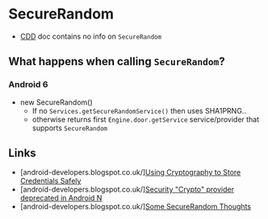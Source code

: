 # SecureRandom

- [CDD](https://source.android.com/compatibility/7.0/android-7.0-cdd.html) doc contains no info on `SecureRandom`

## What happens when calling `SecureRandom`?

### Android 6

- new SecureRandom()  
  - If no `Services.getSecureRandomService()` then uses SHA1PRNG..
  - otherwise returns first `Engine.door.getService` service/provider that supports `SecureRandom`

## Links

- [android-developers.blogspot.co.uk/][Using Cryptography to Store Credentials Safely](http://android-developers.blogspot.co.uk/2013/02/using-cryptography-to-store-credentials.html)
- [android-developers.blogspot.co.uk/][Security "Crypto" provider deprecated in Android N](http://android-developers.blogspot.co.uk/2016/06/security-crypto-provider-deprecated-in.html)
- [android-developers.blogspot.co.uk/][Some SecureRandom Thoughts](http://android-developers.blogspot.co.uk/2013/08/some-securerandom-thoughts.html)
